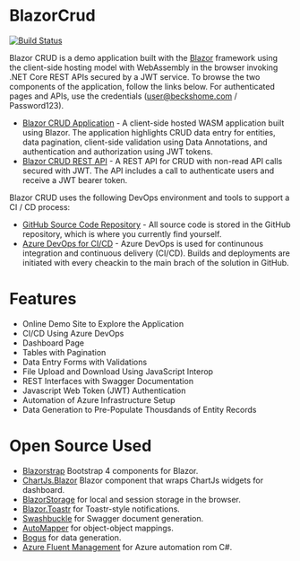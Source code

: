 # BlazorCrud
[![Build Status](https://beckshome.visualstudio.com/BlazorCRUD/_apis/build/status/thbst16.BlazorCrud?branchName=master)](https://beckshome.visualstudio.com/BlazorCRUD/_build/latest?definitionId=4&branchName=master)

Blazor CRUD is a demo application built with the [Blazor](https://blazor.net) framework using the client-side hosting model with WebAssembly in the browser invoking .NET Core REST APIs secured by a JWT service. To browse the two components of the application, follow the links below. For authenticated pages and APIs, use the credentials (user@beckshome.com / Password123).
* [Blazor CRUD Application](https://becksblazor.azurewebsites.net/) - A client-side hosted WASM application built using Blazor. The application highlights CRUD data entry for entities, data pagination, client-side validation using Data Annotations, and authentication and authorization using JWT tokens.
* [Blazor CRUD REST API](https://becksapi.azurewebsites.net/index.html) - A REST API for CRUD with non-read API calls secured with JWT. The API includes a call to authenticate users and receive a JWT bearer token.

Blazor CRUD uses the following DevOps environment and tools to support a CI / CD process:
* [GitHub Source Code Repository](https://github.com/thbst16/BlazorCrud) - All source code is stored in the GitHub repository, which is where you currently find yourself.
* [Azure DevOps for CI/CD](https://beckshome.visualstudio.com/BlazorCRUD/_build) - Azure DevOps is used for continunous integration and continuous delivery (CI/CD). Builds and deployments are initiated with every cheackin to the main brach of the solution in GitHub.

# Features

* Online Demo Site to Explore the Application
* CI/CD Using Azure DevOps
* Dashboard Page
* Tables with Pagination
* Data Entry Forms with Validations
* File Upload and Download Using JavaScript Interop
* REST Interfaces with Swagger Documentation
* Javascript Web Token (JWT) Authentication
* Automation of Azure Infrastructure Setup
* Data Generation to Pre-Populate Thousdands of Entity Records

# Open Source Used

* [Blazorstrap](https://github.com/chanan/BlazorStrap) Bootstrap 4 components for Blazor.
* [ChartJs.Blazor](https://github.com/mariusmuntean/ChartJs.Blazor) Blazor component that wraps ChartJs widgets for dashboard.
* [BlazorStorage](https://github.com/cloudcrate/BlazorStorage) for local and session storage in the browser.
* [Blazor.Toastr](https://github.com/sotsera/sotsera.blazor.toaster) for Toastr-style notifications.
* [Swashbuckle](https://github.com/domaindrivendev/Swashbuckle) for Swagger document generation.
* [AutoMapper](https://github.com/AutoMapper/AutoMapper) for object-object mappings.
* [Bogus](https://github.com/bchavez/Bogus) for data generation.
* [Azure Fluent Management](https://github.com/Azure/azure-libraries-for-net) for Azure automation rom C#.